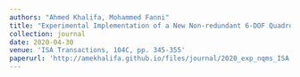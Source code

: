 ```yaml
---
authors: "Ahmed Khalifa, Mohammed Fanni"
title: "Experimental Implementation of a New Non-redundant 6-DOF Quadrotor Manipulation System"
collection: journal
date: 2020-04-30
venue: 'ISA Transactions, 104C, pp. 345-355'
paperurl: 'http://amekhalifa.github.io/files/journal/2020_exp_nqms_ISA.pdf'
---
```

